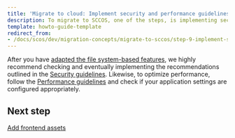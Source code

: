 ```yaml
---
title: 'Migrate to cloud: Implement security and performance guidelines'
description: To migrate to SCCOS, one of the steps, is implementing security and performance guidelines.
template: howto-guide-template
redirect_from:
- /docs/scos/dev/migration-concepts/migrate-to-sccos/step-9-implement-security-and-performance-guidelines.html
---
```


After you have [adapted the file system-based features](/docs/dg/dev/upgrade-and-migrate/migrate-to-cloud/step-8-adapt-the-filesystem-based-features.html), we highly recommend checking and eventually implementing the recommendations outlined in the [Security guidelines](/docs/dg/dev/guidelines/security-guidelines.html).
Likewise, to optimize performance, follow the [Performance guidelines](/docs/dg/dev/guidelines/performance-guidelines/general-performance-guidelines.html) and check if your application settings are configured appropriately.

## Next step

[Add frontend assets](/docs/dg/dev/upgrade-and-migrate/migrate-to-cloud/step-10-add-frontend-assets.html)
